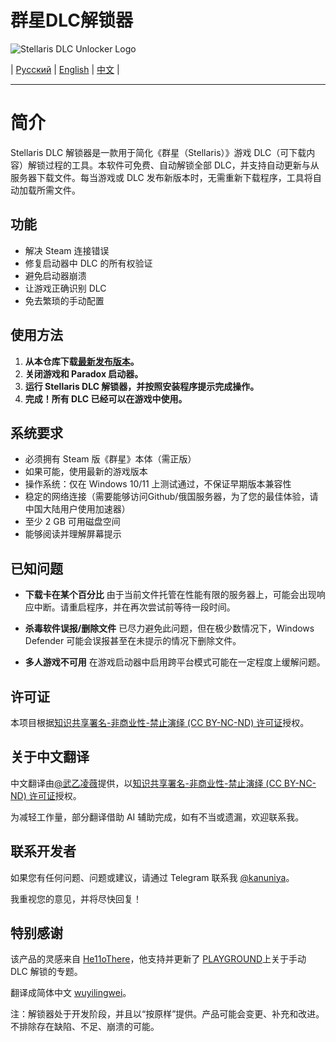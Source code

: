 # 群星DLC解锁器

![Stellaris DLC Unlocker Logo](https://github.com/seuyh/stellaris-dlc-unlocker/blob/main/.banner/readme_banner.png)

| [Русский](README.md) | [English](README_EN.md) | [中文](README_ZHCN.md) |

---

# 简介

Stellaris DLC 解锁器是一款用于简化《群星（Stellaris）》游戏 DLC（可下载内容）解锁过程的工具。本软件可免费、自动解锁全部 DLC，并支持自动更新与从服务器下载文件。每当游戏或 DLC 发布新版本时，无需重新下载程序，工具将自动加载所需文件。

## 功能
- 解决 Steam 连接错误
- 修复启动器中 DLC 的所有权验证
- 避免启动器崩溃
- 让游戏正确识别 DLC
- 免去繁琐的手动配置

## 使用方法
1. **从本仓库下载[最新发布版本](https://github.com/seuyh/stellaris-dlc-unlocker/releases)。**  
2. **关闭游戏和 Paradox 启动器。**  
3. **运行 Stellaris DLC 解锁器，并按照安装程序提示完成操作。**  
4. **完成！所有 DLC 已经可以在游戏中使用。**

## 系统要求
- 必须拥有 Steam 版《群星》本体（需正版）
- 如果可能，使用最新的游戏版本
- 操作系统：仅在 Windows 10/11 上测试通过，不保证早期版本兼容性
- 稳定的网络连接（需要能够访问Github/俄国服务器，为了您的最佳体验，请中国大陆用户使用加速器）
- 至少 2 GB 可用磁盘空间
- 能够阅读并理解屏幕提示


## 已知问题
- **下载卡在某个百分比**
  由于当前文件托管在性能有限的服务器上，可能会出现响应中断。请重启程序，并在再次尝试前等待一段时间。

- **杀毒软件误报/删除文件**
  已尽力避免此问题，但在极少数情况下，Windows Defender 可能会误报甚至在未提示的情况下删除文件。

- **多人游戏不可用**
  在游戏启动器中启用跨平台模式可能在一定程度上缓解问题。

## 许可证

本项目根据[知识共享署名-非商业性-禁止演绎 (CC BY-NC-ND) 许可证](https://creativecommons.org/licenses/by-nc-nd/4.0/)授权。

## 关于中文翻译

中文翻译由[@武乙凌薇](https://github.com/wuyilingwei)提供，以[知识共享署名-非商业性-禁止演绎 (CC BY-NC-ND) 许可证](https://creativecommons.org/licenses/by-nc-nd/4.0/)授权。

为减轻工作量，部分翻译借助 AI 辅助完成，如有不当或遗漏，欢迎联系我。  

## 联系开发者

如果您有任何问题、问题或建议，请通过 Telegram 联系我 [@kanuniya](https://t.me/kanuniya)。

我重视您的意见，并将尽快回复！

## 特别感谢

该产品的灵感来自 [He11oThere](https://t.me/Temri1337)，他支持并更新了 [PLAYGROUND](https://www.playground.ru/stellaris/cheat/stellaris_dlc_unlocker_razblokirovschik_dopolnenij_3_10-1088979#29894040)上关于手动 DLC 解锁的专题。

翻译成简体中文 [wuyilingwei](https://github.com/wuyilingwei)。

注：解锁器处于开发阶段，并且以“按原样”提供。产品可能会变更、补充和改进。不排除存在缺陷、不足、崩溃的可能。